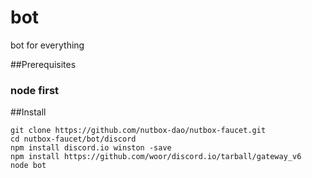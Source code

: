 # bot
bot for everything

##Prerequisites

### node first

##Install

```shell
git clone https://github.com/nutbox-dao/nutbox-faucet.git
cd nutbox-faucet/bot/discord
npm install discord.io winston -save
npm install https://github.com/woor/discord.io/tarball/gateway_v6
node bot
```
